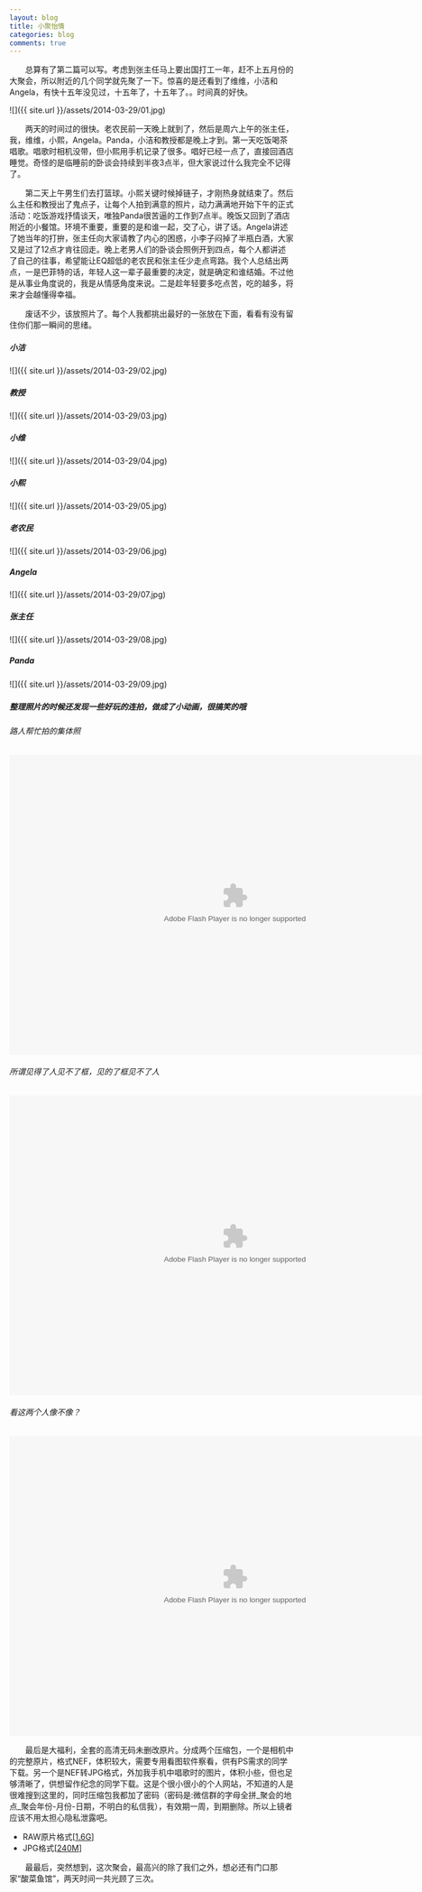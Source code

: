 ```yaml
---
layout: blog
title: 小聚怡情
categories: blog
comments: true
---
```


　　总算有了第二篇可以写。考虑到张主任马上要出国打工一年，赶不上五月份的大聚会，所以附近的几个同学就先聚了一下。惊喜的是还看到了维维，小洁和Angela，有快十五年没见过，十五年了，十五年了。。时间真的好快。

![]({{ site.url }}/assets/2014-03-29/01.jpg)

　　两天的时间过的很快。老农民前一天晚上就到了，然后是周六上午的张主任，我，维维，小熙，Angela。Panda，小洁和教授都是晚上才到。第一天吃饭喝茶唱歌。唱歌时相机没带，但小熙用手机记录了很多。唱好已经一点了，直接回酒店睡觉。奇怪的是临睡前的卧谈会持续到半夜3点半，但大家说过什么我完全不记得了。

　　第二天上午男生们去打篮球。小熙关键时候掉链子，才刚热身就结束了。然后么主任和教授出了鬼点子，让每个人拍到满意的照片，动力满满地开始下午的正式活动：吃饭游戏抒情谈天，唯独Panda很苦逼的工作到7点半。晚饭又回到了酒店附近的小餐馆。环境不重要，重要的是和谁一起，交了心，讲了话。Angela讲述了她当年的打拚，张主任向大家请教了内心的困惑，小李子闷掉了半瓶白酒，大家又是过了12点才肯往回走。晚上老男人们的卧谈会照例开到四点，每个人都讲述了自己的往事，希望能让EQ超低的老农民和张主任少走点弯路。我个人总结出两点，一是巴菲特的话，年轻人这一辈子最重要的决定，就是确定和谁结婚。不过他是从事业角度说的，我是从情感角度来说。二是趁年轻要多吃点苦，吃的越多，将来才会越懂得幸福。

　　废话不少，该放照片了。每个人我都挑出最好的一张放在下面，看看有没有留住你们那一瞬间的思绪。

##### 小洁
![]({{ site.url }}/assets/2014-03-29/02.jpg)

##### 教授
![]({{ site.url }}/assets/2014-03-29/03.jpg)

##### 小维
![]({{ site.url }}/assets/2014-03-29/04.jpg)

##### 小熙
![]({{ site.url }}/assets/2014-03-29/05.jpg)

##### 老农民
![]({{ site.url }}/assets/2014-03-29/06.jpg)

##### Angela
![]({{ site.url }}/assets/2014-03-29/07.jpg)

##### 张主任
![]({{ site.url }}/assets/2014-03-29/08.jpg)

##### Panda
![]({{ site.url }}/assets/2014-03-29/09.jpg)　　

##### 整理照片的时候还发现一些好玩的连拍，做成了小动画，很搞笑的哦
###### 路人帮忙拍的集体照
<object classid="clsid:d27cdb6e-ae6d-11cf-96b8-444553540000" codebase="http://fpdownload.macromedia.com/pub/shockwave/cabs/flash/swflash.cab#version=7,0,0,0" width="800" height="532" id="Untitled-1" align="middle">
<param name="allowScriptAccess" value="sameDomain" /> 
<param name="movie" value="{{ site.url }}/assets/2014-03-29/10.swf" /> 
<param name="quality" value="high" /> 
<param name="bgcolor" value="#ffffff" /> 
<embed src="{{ site.url }}/assets/2014-03-29/10.swf" quality="high" bgcolor="#ffffff" width="800" height="532" name="10" align="middle" allowScriptAccess="sameDomain" type="application/x-shockwave-flash" pluginspage="http://www.macromedia.com/go/getflashplayer" />
</object>

###### 所谓见得了人见不了框，见的了框见不了人
<object classid="clsid:d27cdb6e-ae6d-11cf-96b8-444553540000" codebase="http://fpdownload.macromedia.com/pub/shockwave/cabs/flash/swflash.cab#version=7,0,0,0" width="800" height="532" id="Untitled-1" align="middle">
<param name="allowScriptAccess" value="sameDomain" /> 
<param name="movie" value="{{ site.url }}/assets/2014-03-29/11.swf" /> 
<param name="quality" value="high" /> 
<param name="bgcolor" value="#ffffff" /> 
<embed src="{{ site.url }}/assets/2014-03-29/11.swf" quality="high" bgcolor="#ffffff" width="800" height="532" name="11" align="middle" allowScriptAccess="sameDomain" type="application/x-shockwave-flash" pluginspage="http://www.macromedia.com/go/getflashplayer" />
</object>

###### 看这两个人像不像？
<object classid="clsid:d27cdb6e-ae6d-11cf-96b8-444553540000" codebase="http://fpdownload.macromedia.com/pub/shockwave/cabs/flash/swflash.cab#version=7,0,0,0" width="800" height="532" id="Untitled-1" align="middle">
<param name="allowScriptAccess" value="sameDomain" /> 
<param name="movie" value="{{ site.url }}/assets/2014-03-29/12.swf" /> 
<param name="quality" value="high" /> 
<param name="bgcolor" value="#ffffff" /> 
<embed src="{{ site.url }}/assets/2014-03-29/12.swf" quality="high" bgcolor="#ffffff" width="800" height="532" name="12" align="middle" allowScriptAccess="sameDomain" type="application/x-shockwave-flash" pluginspage="http://www.macromedia.com/go/getflashplayer" />
</object>


　　最后是大福利，全套的高清无码未删改原片。分成两个压缩包，一个是相机中的完整原片，格式NEF，体积较大，需要专用看图软件察看，供有PS需求的同学下载。另一个是NEF转JPG格式，外加我手机中唱歌时的图片，体积小些，但也足够清晰了，供想留作纪念的同学下载。这是个很小很小的个人网站，不知道的人是很难搜到这里的，同时压缩包我都加了密码（密码是:微信群的字母全拼_聚会的地点_聚会年份-月份-日期，不明白的私信我），有效期一周，到期删除。所以上镜者应该不用太担心隐私泄露吧。

* RAW原片格式[[1.6G](http://kuai.xunlei.com/d/kFbwEAJvMgBqYjZT497)]
* JPG格式[[240M](http://kuai.xunlei.com/d/kFbwEAJZNADBgDZTb69)]

　　最最后，突然想到，这次聚会，最高兴的除了我们之外，想必还有门口那家“酸菜鱼馆”，两天时间一共光顾了三次。
